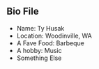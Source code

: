 ## Bio File
* Name: Ty Husak
* Location: Woodinville, WA
* A Fave Food: Barbeque
* A hobby: Music
* Something Else
